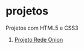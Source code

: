 # projetos
 Projetos com HTML5 e CSS3

01. <a href="https://craigjones5.github.io/projetos/redeonion_projeto/pages/index.html">Projeto Rede Onion</a>
